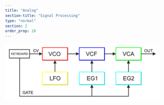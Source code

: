 ```yaml
---
title: "Analog"
section-title: "Signal Processing"
type: "normal"
section: 2
order_prop: 28
---
```


<img class="synth-svg" src="./images/Synth_Diag.svg"></img>


